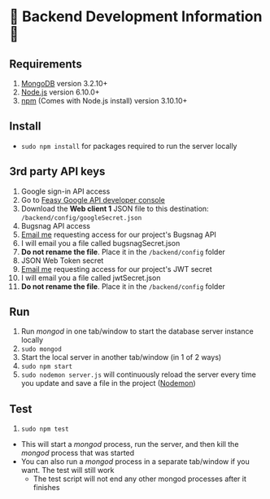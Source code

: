 # :wrench: Backend Development Information :wrench:

## Requirements
1. [MongoDB](https://www.mongodb.com/download-center?jmp=nav#community) version 3.2.10+
2. [Node.js](https://nodejs.org/en/) version 6.10.0+
3. [npm](https://www.npmjs.com/) (Comes with Node.js install) version 3.10.10+

## Install
* `sudo npm install` for packages required to run the server locally

## 3rd party API keys
1. Google sign-in API access
  1. Go to [Feasy Google API developer console](https://console.developers.google.com/apis/credentials?project=feasy-app)
  2. Download the __Web client 1__ JSON file to this destination: `/backend/config/googleSecret.json`
2. Bugsnag API access
  1. [Email me](mailto:stevenamccracken@gmail.com) requesting access for our project's Bugsnag API
  2. I will email you a file called bugsnagSecret.json
  3. __Do not rename the file__. Place it in the `/backend/config` folder
3. JSON Web Token secret
  1. [Email me](mailto:stevenamccracken@gmail.com) requesting access for our project's JWT secret
  2. I will email you a file called jwtSecret.json
  3. __Do not rename the file__. Place it in the `/backend/config` folder

## Run
1. Run _mongod_ in one tab/window to start the database server instance locally
  1. `sudo mongod`
2. Start the local server in another tab/window (in 1 of 2 ways)
  1. `sudo npm start`
  2. `sudo nodemon server.js` will continuously reload the server every time you update and save a file in the project ([Nodemon](https://www.npmjs.com/package/nodemon))

## Test
1. `sudo npm test`
  * This will start a _mongod_ process, run the server, and then kill the _mongod_ process that was started
  * You can also run a _mongod_ process in a separate tab/window if you want. The test will still work
    * The test script will not end any other mongod processes after it finishes
